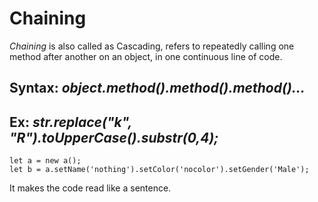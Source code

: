 # __Chaining__
_Chaining_ is also called as Cascading, refers to repeatedly calling one method after another on an object, in one continuous line of code. 

## __Syntax:__ _object.method().method().method()..._


## __Ex__: _str.replace("k", "R").toUpperCase().substr(0,4);_
    let a = new a();
    let b = a.setName('nothing').setColor('nocolor').setGender('Male');

It makes the code read  like a sentence.